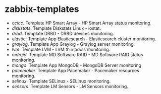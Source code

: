 # zabbix-templates

* *ccicc*. Template HP Smart Array - HP Smart Array status monitoring.
* *diskstats*. Template Diskstats Linux - iostat.
* *drbd*. Template DRBD - DRBD devices monitoring.
* *elastic*. Template App Elasticsearch - Elasticsearch cluster monitoring.
* *graylog*. Template App Graylog - Graylog server monitoring.
* *lvm*. Template LVM - LVM thin pools monitoring.
* *mdraid*. Template MD Software RAID - MD Software RAID status monitoring.
* *mongo*. Template App MongoDB - MongoDB Server monitoring
* *pacemaker*. Template App Pacemaker - Pacemaker resources monitoring.
* *selinux*. Template SELinux - SELinux monitoring.
* *sensors*. Template LM Sensors - LM Sensors monitoring.
